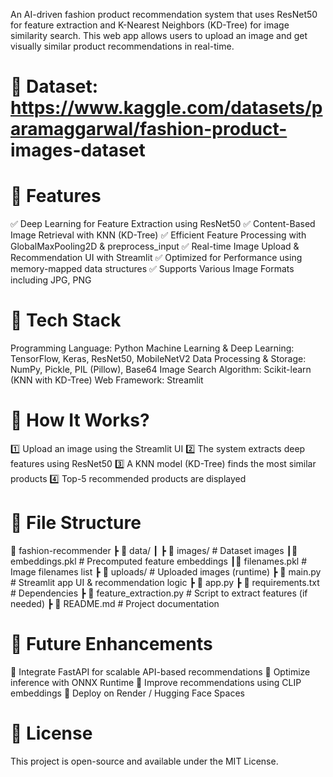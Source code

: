 An AI-driven fashion product recommendation system that uses ResNet50 for feature extraction and K-Nearest Neighbors (KD-Tree) for image similarity search. This web app allows users to upload an image and get visually similar product recommendations in real-time.

# 📂 Dataset:  https://www.kaggle.com/datasets/paramaggarwal/fashion-product- images-dataset

# 🚀 Features
✅ Deep Learning for Feature Extraction using ResNet50
✅ Content-Based Image Retrieval with KNN (KD-Tree)
✅ Efficient Feature Processing with GlobalMaxPooling2D & preprocess_input
✅ Real-time Image Upload & Recommendation UI with Streamlit
✅ Optimized for Performance using memory-mapped data structures
✅ Supports Various Image Formats including JPG, PNG

# 📌 Tech Stack
Programming Language: Python
Machine Learning & Deep Learning: TensorFlow, Keras, ResNet50, MobileNetV2
Data Processing & Storage: NumPy, Pickle, PIL (Pillow), Base64
Image Search Algorithm: Scikit-learn (KNN with KD-Tree)
Web Framework: Streamlit

# 📸 How It Works?
1️⃣ Upload an image using the Streamlit UI
2️⃣ The system extracts deep features using ResNet50
3️⃣ A KNN model (KD-Tree) finds the most similar products
4️⃣ Top-5 recommended products are displayed

# 📜 File Structure

📂 fashion-recommender
 ┣ 📂 data/
 ┃ ┣ 📂 images/           # Dataset images
 ┃📜 embeddings.pkl    # Precomputed feature embeddings
 ┃📜 filenames.pkl     # Image filenames list
 ┣ 📂 uploads/            # Uploaded images (runtime)
 ┣ 📜 main.py             # Streamlit app UI & recommendation logic
 ┣ 📜 app.py
 ┣ 📜 requirements.txt     # Dependencies
 ┣ 📜 feature_extraction.py # Script to extract features (if needed)
 ┣ 📜 README.md            # Project documentation

 
# 📌 Future Enhancements
🔹 Integrate FastAPI for scalable API-based recommendations
🔹 Optimize inference with ONNX Runtime
🔹 Improve recommendations using CLIP embeddings
🔹 Deploy on Render / Hugging Face Spaces

# 📝 License
This project is open-source and available under the MIT License.
